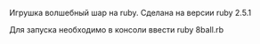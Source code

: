 Игрушка волшебный шар на ruby.
Сделана на версии ruby 2.5.1

Для запуска необходимо в консоли ввести ruby 8ball.rb
